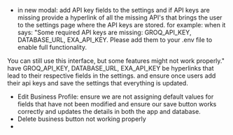 - in new modal: add API key fields to the settings and if API keys are missing provide a hyperlink of all the missing API's that brings the user to the settings page where the API keys are stored.
for example: when it says:  "Some required API keys are missing: GROQ_API_KEY, DATABASE_URL, EXA_API_KEY. Please add them to your .env file to enable full functionality.

You can still use this interface, but some features might not work properly." have GROQ_API_KEY, DATABASE_URL, EXA_API_KEY be hyperlinks that lead to their respective fields in the settings. and ensure once users add their api keys and save the settings that everything is updated.

- Edit Business Profile: ensure we are not assigning default values for fields that have not been modified and ensure our save button works correctly and updates the details in both the app and database.
- Delete business button not working properly
- 